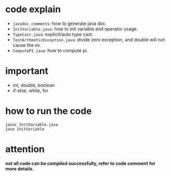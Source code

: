# code explain

* `javadoc_comments`: how to generate java doc.
* `InitVariable.java`: how to init variable and operator usage.
* `TypeCast.java`:  explicit/auto type cast.
* `TestArthmeticException.java`: divide zero exception, and double will not cause the ex.
* `ComputePI.java`: how to compute pi.


# important

* int, double, boolean
* if-else, while, for


# how to run the code

```
javac InitVariable.java
java InitVariable
```

# attention

**not all code can be compiled successfully, refer to code comment for more details.**
